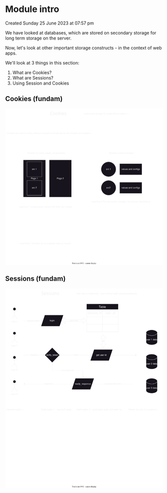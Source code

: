 # Module intro
Created Sunday 25 June 2023 at 07:57 pm

We have looked at databases, which are stored on secondary storage for long term storage on the server.

Now, let's look at other important storage constructs - in the context of web apps.

We'll look at 3 things in this section:
1. What are Cookies?
2. What are Sessions?
3. Using Session and Cookies

## Cookies (fundam)
![](/assets/230_Module_intro-image-1.svg)

## Sessions (fundam)
![](/assets/230_Module_intro-image-2.svg)
